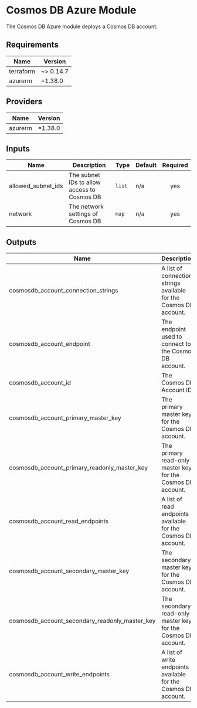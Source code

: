 # Cosmos DB Azure Module
The Cosmos DB Azure module deploys a Cosmos DB account.

<!-- BEGINNING OF PRE-COMMIT-TERRAFORM DOCS HOOK -->
## Requirements

| Name | Version |
|------|---------|
| terraform | ~> 0.14.7 |
| azurerm | =1.38.0 |

## Providers

| Name | Version |
|------|---------|
| azurerm | =1.38.0 |

## Inputs

| Name | Description | Type | Default | Required |
|------|-------------|------|---------|:--------:|
| allowed_subnet_ids | The subnet IDs to allow access to Cosmos DB | `list` | n/a | yes |
| network | The network settings of Cosmos DB | `map` | n/a | yes |

## Outputs

| Name | Description |
|------|-------------|
| cosmosdb_account_connection_strings | A list of connection strings available for the Cosmos DB account. |
| cosmosdb_account_endpoint | The endpoint used to connect to the Cosmos DB account. |
| cosmosdb_account_id | The Cosmos DB Account ID. |
| cosmosdb_account_primary_master_key | The primary master key for the Cosmos DB account. |
| cosmosdb_account_primary_readonly_master_key | The primary read-only master key for the Cosmos DB account. |
| cosmosdb_account_read_endpoints | A list of read endpoints available for the Cosmos DB account. |
| cosmosdb_account_secondary_master_key | The secondary master key for the Cosmos DB account. |
| cosmosdb_account_secondary_readonly_master_key | The secondary read-only master key for the Cosmos DB account. |
| cosmosdb_account_write_endpoints | A list of write endpoints available for the Cosmos DB account. |

<!-- END OF PRE-COMMIT-TERRAFORM DOCS HOOK -->
